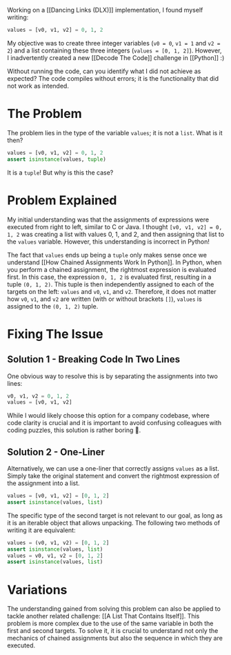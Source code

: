 Working on a [[Dancing Links (DLX)]] implementation, I found myself writing:

```python
values = [v0, v1, v2] = 0, 1, 2
```

My objective was to create three integer variables (`v0 = 0`, `v1 = 1` and `v2 = 2`) and a list containing these three integers (`values = [0, 1, 2]`). However, I inadvertently created a new [[Decode The Code]] challenge in [[Python]] :)

Without running the code, can you identify what I did not achieve as expected? The code compiles without errors; it is the functionality that did not work as intended.

# The Problem

The problem lies in the type of the variable `values`; it is not a `list`. What is it then?

```python
values = [v0, v1, v2] = 0, 1, 2
assert isinstance(values, tuple)
```

It is a `tuple`! But why is this the case?

# Problem Explained

My initial understanding was that the assignments of expressions were executed from right to left, similar to C or Java. I thought `[v0, v1, v2] = 0, 1, 2` was creating a list with values 0, 1, and 2, and then assigning that list to the `values` variable. However, this understanding is incorrect in Python!

The fact that `values` ends up being a `tuple` only makes sense once we understand [[How Chained Assignments Work In Python]]. In Python, when you perform a chained assignment, the rightmost expression is evaluated first. In this case, the expression `0, 1, 2` is evaluated first, resulting in a tuple `(0, 1, 2)`. This tuple is then independently assigned to each of the targets on the left: `values` and `v0`, `v1`, and `v2`. Therefore, it does not matter how `v0`, `v1`, and `v2` are written (with or without brackets `[]`), `values` is assigned to the `(0, 1, 2)` tuple.

# Fixing The Issue

## Solution 1 - Breaking Code In Two Lines

One obvious way to resolve this is by separating the assignments into two lines:

```python
v0, v1, v2 = 0, 1, 2
values = [v0, v1, v2]
```

While I would likely choose this option for a company codebase, where code clarity is crucial and it is important to avoid confusing colleagues with coding puzzles, this solution is rather boring 🥱.

## Solution 2 - One-Liner

Alternatively, we can use a one-liner that correctly assigns `values` as a list. Simply take the original statement and convert the rightmost expression of the assignment into a list.

```python
values = [v0, v1, v2] = [0, 1, 2]
assert isinstance(values, list)
```

The specific type of the second target is not relevant to our goal, as long as it is an iterable object that allows unpacking. The following two methods of writing it are equivalent:

```python
values = (v0, v1, v2) = [0, 1, 2]
assert isinstance(values, list)
values = v0, v1, v2 = [0, 1, 2]
assert isinstance(values, list)
```

# Variations

The understanding gained from solving this problem can also be applied to tackle another related challenge: [[A List That Contains Itself]]. This problem is more complex due to the use of the same variable in both the first and second targets. To solve it, it is crucial to understand not only the mechanics of chained assignments but also the sequence in which they are executed.